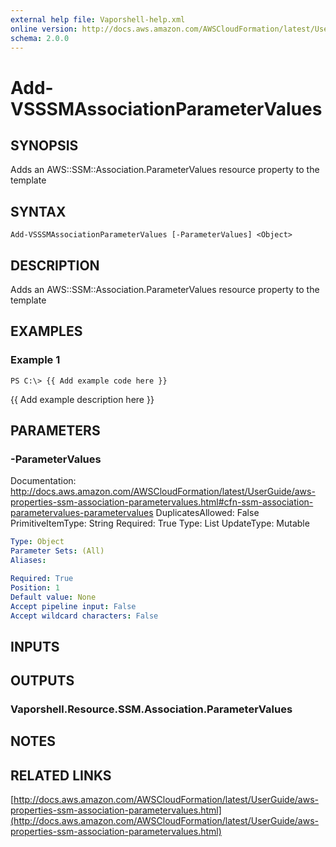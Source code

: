 ```yaml
---
external help file: Vaporshell-help.xml
online version: http://docs.aws.amazon.com/AWSCloudFormation/latest/UserGuide/aws-properties-ssm-association-parametervalues.html
schema: 2.0.0
---
```


# Add-VSSSMAssociationParameterValues

## SYNOPSIS
Adds an AWS::SSM::Association.ParameterValues resource property to the template

## SYNTAX

```
Add-VSSSMAssociationParameterValues [-ParameterValues] <Object>
```

## DESCRIPTION
Adds an AWS::SSM::Association.ParameterValues resource property to the template

## EXAMPLES

### Example 1
```
PS C:\> {{ Add example code here }}
```

{{ Add example description here }}

## PARAMETERS

### -ParameterValues
Documentation: http://docs.aws.amazon.com/AWSCloudFormation/latest/UserGuide/aws-properties-ssm-association-parametervalues.html#cfn-ssm-association-parametervalues-parametervalues
DuplicatesAllowed: False
PrimitiveItemType: String
Required: True
Type: List
UpdateType: Mutable

```yaml
Type: Object
Parameter Sets: (All)
Aliases: 

Required: True
Position: 1
Default value: None
Accept pipeline input: False
Accept wildcard characters: False
```

## INPUTS

## OUTPUTS

### Vaporshell.Resource.SSM.Association.ParameterValues

## NOTES

## RELATED LINKS

[http://docs.aws.amazon.com/AWSCloudFormation/latest/UserGuide/aws-properties-ssm-association-parametervalues.html](http://docs.aws.amazon.com/AWSCloudFormation/latest/UserGuide/aws-properties-ssm-association-parametervalues.html)

